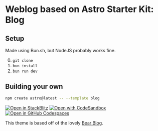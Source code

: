 # Weblog based on Astro Starter Kit: Blog

## Setup

Made using Bun.sh, but NodeJS probably works fine.

0. `git clone`
1. `bun install`
2. `bun run dev`

## Building your own

```sh
npm create astro@latest -- --template blog
```

[![Open in StackBlitz](https://developer.stackblitz.com/img/open_in_stackblitz.svg)](https://stackblitz.com/github/withastro/astro/tree/latest/examples/blog)
[![Open with CodeSandbox](https://assets.codesandbox.io/github/button-edit-lime.svg)](https://codesandbox.io/p/sandbox/github/withastro/astro/tree/latest/examples/blog)
[![Open in GitHub Codespaces](https://github.com/codespaces/badge.svg)](https://codespaces.new/withastro/astro?devcontainer_path=.devcontainer/blog/devcontainer.json)

This theme is based off of the lovely [Bear Blog](https://github.com/HermanMartinus/bearblog/).
